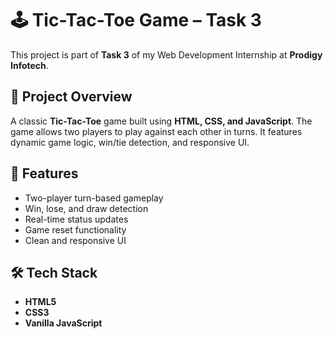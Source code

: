 # 🕹️ Tic-Tac-Toe Game – Task 3

This project is part of **Task 3** of my Web Development Internship at **Prodigy Infotech**.

## 🎯 Project Overview

A classic **Tic-Tac-Toe** game built using **HTML, CSS, and JavaScript**. The game allows two players to play against each other in turns. It features dynamic game logic, win/tie detection, and responsive UI.

## 🚀 Features

- Two-player turn-based gameplay
- Win, lose, and draw detection
- Real-time status updates
- Game reset functionality
- Clean and responsive UI

## 🛠️ Tech Stack

- **HTML5**
- **CSS3**
- **Vanilla JavaScript**
